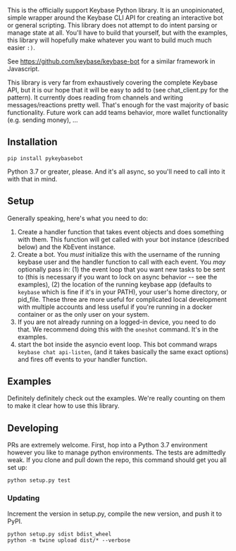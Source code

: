 
This is the officially support Keybase Python library. It is an unopinionated, simple wrapper around the Keybase CLI API for creating an interactive bot or general scripting. This library does not attempt to do intent parsing or manage state at all. You'll have to build that yourself, but with the examples, this library will hopefully make whatever you want to build much much easier `:)`.

See https://github.com/keybase/keybase-bot for a similar framework in Javascript.

This library is very far from exhaustively covering the complete Keybase API, but it is our hope that it will be easy to add to (see chat_client.py for the pattern). It currently does reading from channels and writing messages/reactions pretty well. That's enough for the vast majority of basic functionality. Future work can add teams behavior, more wallet functionality (e.g. sending money), ...


## Installation
```
pip install pykeybasebot
```
Python 3.7 or greater, please. And it's all async, so you'll need to call into it with that in mind.


## Setup
Generally speaking, here's what you need to do:
1. Create a handler function that takes event objects and does something with them. This function will get called with your bot instance (described below) and the KbEvent instance.
2. Create a bot. You _must_ initialize this with the username of the running keybase user and the handler function to call with each event. You _may_ optionally pass in: (1) the event loop that you want new tasks to be sent to (this is necessary if you want to lock on async behavior -- see the examples), (2) the location of the running keybase app (defaults to `keybase` which is fine if it's in your PATH), your user's home directory, or pid_file. These three are more useful for complicated local development with multiple accounts and less useful if you're running in a docker container or as the only user on your system.
3. If you are not already running on a logged-in device, you need to do that. We recommend doing this with the `oneshot` command. It's in the examples.
4. start the bot inside the asyncio event loop. This bot command wraps `keybase chat api-listen`, (and it takes basically the same exact options) and fires off events to your handler function.


## Examples
Definitely definitely check out the examples. We're really counting on them to make it clear how to use this library.


## Developing
PRs are extremely welcome. First, hop into a Python 3.7 environment however you like to manage python environments. The tests are admittedly weak. If you clone and pull down the repo, this command should get you all set up:
```
python setup.py test
```

### Updating
Increment the version in setup.py, compile the new version, and push it to PyPI.
```
python setup.py sdist bdist_wheel
python -m twine upload dist/* --verbose
```
